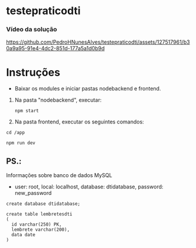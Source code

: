 # testepraticodti

### Vídeo da solução
https://github.com/PedroHNunesAlves/testepraticodti/assets/127517961/b30a9a95-91e4-4dc2-851d-177a5a1d0b9d



# Instruções

- Baixar os modules e iniciar pastas nodebackend e frontend. 

1. Na pasta "nodebackend", executar:
   ```
   npm start
   ```

2. Na pasta frontend, executar os seguintes comandos:
  ```
  cd /app
  ```
  ```
  npm run dev
  ```
   
## PS.:
  Informações sobre banco de dados MySQL 
  - user: root, local: localhost, database: dtidatabase, password: new_password

  ```
  create database dtidatabase;
  ```

  ```
  create table lembretesdti
  (
    id varchar(250) PK,
    lembrete varchar(200),
    data date
  )
  ```


  


   

